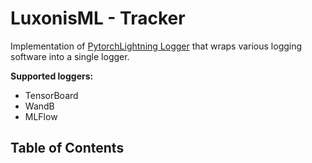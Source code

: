 # LuxonisML - Tracker

Implementation of [PytorchLightning Logger](https://pytorch-lightning.readthedocs.io/en/1.4.9/common/loggers.html)
that wraps various logging software into a single logger.

**Supported loggers:**

- TensorBoard
- WandB
- MLFlow

## Table of Contents
